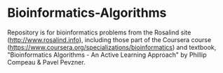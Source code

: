 # Bioinformatics-Algorithms
Repository is for bioinformatics problems from the Rosalind site (http://www.rosalind.info), including those part of the Coursera course (https://www.coursera.org/specializations/bioinformatics) and textbook, "Bioinformatics Algorithms - An Active Learning Approach" by Phillip Compeau & Pavel Pevzner.
